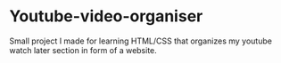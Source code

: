 # Youtube-video-organiser
Small project I made for learning HTML/CSS that organizes my youtube watch later section in form of a website.
